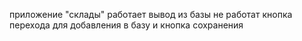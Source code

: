 приложение "склады"
работает вывод из базы
не работат кнопка перехода для добавления в базу и кнопка сохранения
